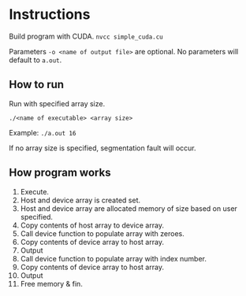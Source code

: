 # Instructions
Build program with CUDA.
`nvcc simple_cuda.cu`

Parameters `-o <name of output file>` are optional. No parameters will default to `a.out`.

## How to run
Run with specified array size.

`./<name of executable> <array size>`

Example:
`./a.out 16`

If no array size is specified, segmentation fault will occur.

## How program works
1. Execute.
2. Host and device array is created set.
3. Host and device array are allocated memory of size based on user specified.
4. Copy contents of host array to device array.
5. Call device function to populate array with zeroes.
6. Copy contents of device array to host array.
7. Output
8. Call device function to populate array with index number.
9. Copy contents of device array to host array.
10. Output
11. Free memory & fin.